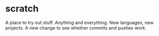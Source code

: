 # scratch

A place to try out stuff. Anything and everything. New languages, new projects.
A new change to see whether commits and pushes work.
